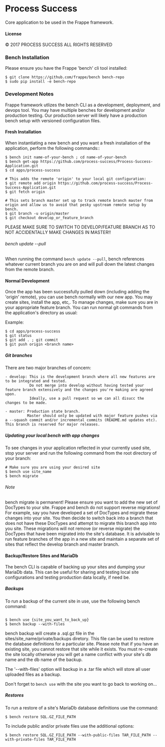# Process Success

Core application to be used in the Frappe framework.


#### License

© 2017 PROCESS SUCCESS ALL RIGHTS RESERVED

### Bench Installation
Please ensure you have the Frappe 'bench' cli tool installed:

```
$ git clone https://github.com/frappe/bench bench-repo
$ sudo pip install -e bench-repo
```

### Development Notes

Frappe framework utlizes the bench CLI as a development, deployment, and devops tool. You may have multiple benches for development and/or production testing. Our production server will likely have a production bench setup with versioned configuration files.

#### Fresh Installation
When instantiating a new bench and you want a fresh installation of the application, perform the following commands::

```
$ bench init name-of-your-bench ; cd name-of-your-bench
$ bench get-app https://github.com/process-success/Process-Success-Application.git
$ cd apps/process-success

# This adds the remote 'origin' to your local git configuration:
$ git remote add origin https://github.com/process-success/Process-Success-Application.git
$ git fetch origin

# This sets branch master set up to track remote branch master from origin and allow us to avoid that pesky upstream remote setup by bench.
$ git branch -u origin/master
$ git checkout develop_or_feature_branch
```
PLEASE MAKE SURE TO SWITCH TO DEVELOP/FEATURE BRANCH AS TO NOT ACCIDENTALLY MAKE CHANGES IN MASTER!!

###### bench update --pull

When running the command `bench update --pull`, bench references whatever current branch you are on and will pull down the latest changes from the remote branch. 

#### Normal Development
Once the app has been successfully pulled down (including adding the 'origin' remote), you can use bench normally with our new app. You may create sites, install the app, etc,. To manage changes, make sure you are in your appropriate feature branch. You can run normal git commands from the application's directory as usual:

Example:
```
$ cd apps/process-success
$ git status
$ git add . ; git commit
$ git push origin <branch name>
```

##### Git branches
There are two major branches of concern:


    - develop: This is the development branch where all new features are to be integrated and tested. 
               Do not merge into develop without having tested your feature branch extensively and the changes you're making are agreed upon. 
               Ideally, use a pull request so we can all disucc the changes to be made.

    - master: Production state branch. 
              Master should only be updated with major feature pushes via a --squash commit and/or incremental commits (README.md updates etc). This branch is reserved for major releases.

##### Updating your local bench with app changes
To see changes in your application reflected in your currently used site, stop your server and run the following command from the root directory of your branch:


```
# Make sure you are using your desired site
$ bench use site_name
$ bench migrate
```

###### Note

bench migrate is permanent! Please ensure you want to add the new set of DocTypes to your site. Frappe and bench do not support reverse migrations! For example, say you have developed a set of DocTypes and migrate these changes into your site. You then decide to switch back into a branch that does not have these DocTypes and attempt to migrate this branch app into you site. These migrations will not remove (or reverse migrate) the DocTypes that have been migrated into the site's database. It is advisable to run feature branches of the app in a new site and maintain a separate set of sites that reflect the develop branch and master branch.


#### Backup/Restore Sites and MariaDb

The bench CLI is capable of backing up your sites and dumping your MariaDb data. This can be useful for sharing and testing local site configurations and testing production data locally, if need be.

##### Backups

To run a backup of the current site in use, use the following bench command:

```

$ bench use {site_you_want_to_back_up}
$ bench backup --with-files
```

bench backup will create a .sql.gz file in the sites/site_name/private/backups diretory. This file can be used to restore the database definitions for a particular site. Please note that if you have an existing site, you cannot restore that site while it exists. You must re-create the site locally otherwise you will get a name conflict with your site's db name and the db name of the backup.

The '--with-files' option will backup in a .tar file which will store all user uploaded files as a backup. 

Don't forget to `bench use` with the site you want to go back to working on...

##### Restores

To run a restore of a site's MariaDb database definitions use the command:

```
$ bench restore SQL.GZ_FILE_PATH
```

To include public and/or private files use the additional options:

```
$ bench restore SQL.GZ_FILE_PATH --with-public-files TAR_FILE_PATH --with-private-files TAR_FILE_PATH
```

